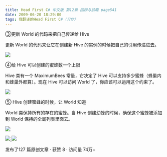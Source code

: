```yaml
---
title: Head First C# 中文版 第12章 回顾与前瞻 page541
date: 2009-06-20 18:29:00
tags: 我翻译的Head First C#（习作）
---
```

③更新  World  的代码来把自己传递给  Hive

  

更新  World  的代码来让它在创建新  Hive  的实例的时候把自己的引用传递进去。

  

![](https://p-blog.csdn.net/images/p_blog_csdn_net/cuipengfei1/EntryImages/20090620/2009-06-20_18-19-15.jpg)

④给  Hive  可以创建的蜜蜂数一个上限

  

Hive  类有一个  MaximumBees  常量，它决定了  Hive  可以支持多少蜜蜂（蜂巢内和蜂巢外都算）。现在  Hive  可以访问
World  了，你应该可以运用这个约束了。

  

![](https://p-blog.csdn.net/images/p_blog_csdn_net/cuipengfei1/EntryImages/20090620/2009-06-20_18-21-04.jpg)

⑤  Hive  创建蜜蜂的时候，让  World  知道

  

World  类保持所有的存在的蜜蜂。当  Hive  创建幼蜂的时候，确保这个蜜蜂被添加到  World  保持的全局列表里面去。

  

![](https://p-blog.csdn.net/images/p_blog_csdn_net/cuipengfei1/EntryImages/20090620/2009-06-20_18-26-11.jpg)



[ ![](https://profile.csdnimg.cn/5/2/5/3_cuipengfei1)
![](https://g.csdnimg.cn/static/user-reg-year/1x/11.png)
](https://blog.csdn.net/cuipengfei1)



发布了127 篇原创文章  ·  获赞 8  ·  访问量 74万+

